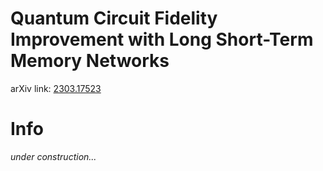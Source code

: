 # Quantum Circuit Fidelity Improvement with Long Short-Term Memory Networks

arXiv link: [2303.17523](https://arxiv.org/abs/2303.17523)

# Info

*under construction...*
